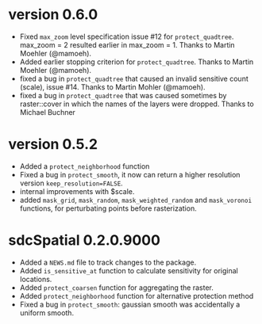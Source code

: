 # version 0.6.0

* Fixed `max_zoom` level specification issue #12 for `protect_quadtree`. 
max_zoom = 2 resulted earlier in max_zoom = 1. Thanks to Martin Moehler (@mamoeh).
* Added earlier stopping criterion for `protect_quadtree`. Thanks to Martin Moehler (@mamoeh).
* fixed a bug in `protect_quadtree` that caused an invalid sensitive count (scale), issue #14. Thanks to Martin Mohler (@mamoeh).
* fixed a bug in `protect_quadtree` that was caused sometimes by raster::cover in which the names of the layers were dropped. Thanks to Michael Buchner

# version 0.5.2

* Added a `protect_neighborhood` function
* Fixed a bug in `protect_smooth`, it now can return a higher resolution version
`keep_resolution=FALSE`.
* internal improvements with $scale.
* added `mask_grid`, `mask_random`, `mask_weighted_random` and `mask_voronoi` functions, for perturbating points before rasterization.


# sdcSpatial 0.2.0.9000

* Added a `NEWS.md` file to track changes to the package.
* Added `is_sensitive_at` function to calculate sensitivity for original locations.
* Added `protect_coarsen` function for aggregating the raster.
* Added `protect_neighborhood` function for alternative protection method
* Fixed a bug in `protect_smooth`: gaussian smooth was accidentally a uniform smooth.

